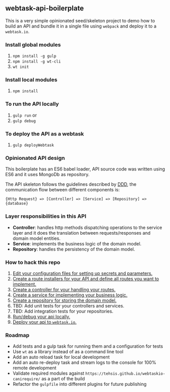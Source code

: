 ## webtask-api-boilerplate

This is a very simple opinionated seed/skeleton project to demo how to build an API and bundle it in a single file using `webpack` and deploy it to a `webtask.io`.

### Install global modules
1. `npm install -g gulp`
2. `npm install -g wt-cli`
3. `wt init`

### Install local modules
1. `npm install`

### To run the API locally
1. `gulp run`
  or
2. `gulp debug`

### To deploy the API as a webtask
1. `gulp deployWebtask`

### Opinionated API design
This boilerplate has an ES6 babel loader, API source code was written using ES6 and it uses MongoDb as repository.

The API skeleton follows the guidelines described by [DDD](https://en.wikipedia.org/wiki/Domain-driven_design), the communication flow between different components is:
```
{Http Request} => [Controller] => [Service] => [Repository] => {database}
```

### Layer responsibilities in this API
* __Controller__: handles http methods dispatching operations to the service layer and it does the translation between requests/responses and domain model entities.
* __Service__: implements the business logic of the domain model.
* __Repository__: handles the persistency of the domain model.

### How to hack this repo
1. [Edit your configuration files for setting up secrets and parameters.](../../tree/master/config)
2. [Create a route installers for your API and define all routes you want to implement.](../../tree/master/src/routes)
3. [Create a controller for your handling your routes.](../../tree/master/src/controllers)
4. [Create a service for implementing your business logic.](../../tree/master/src/services)
5. [Create a repository for storing the domain model.](../../tree/master/src/repositories)
6. TBD: Add unit tests for your controllers and services.
7. TBD: Add integration tests for your repositories.
8. [Run/debug your api locally.](../../blob/master/running-locally.md)
9. [Deploy your api to `webtask.io`.](../../blob/master/working-with-webtasks.md)

### Roadmap
* Add tests and a gulp task for running them and a configuration for tests
* Use `wt` as a library instead of as a command line tool
* Add an auto reload task for local development
* Add an auto re-deploy task and stream logs to the console for 100% remote development
* Validate required modules against `https://tehsis.github.io/webtaskio-canirequire/` as a part of the build
* Refactor the `gulpfile` into different plugins for future publishing
